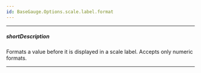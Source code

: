 ```yaml
---
id: BaseGauge.Options.scale.label.format
---
```

---
##### shortDescription
Formats a value before it is displayed in a scale label. Accepts only numeric formats.

---
<!-- %fullDescription% -->

<!-- import * from 'api-reference\10 UI Components\dxChart\1 Configuration\argumentAxis\label\format.md' -->
